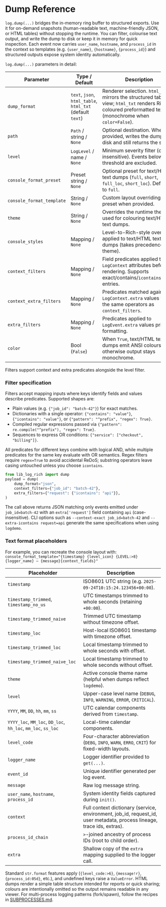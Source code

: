 # Dump Reference

`log.dump(...)` bridges the in-memory ring buffer to structured exports. Use it for on-demand snapshots (human-readable text, machine-friendly JSON, or HTML tables) without stopping the runtime. You can filter, colourise text output, and write the dump to disk or keep it in memory for quick inspection. Each event now carries `user_name`, `hostname`, and `process_id` in the context so templates (e.g. `{user_name}`, `{hostname}`, `{process_id}`) and structured outputs expose system identity automatically.

`log.dump(...)` parameters in detail:

| Parameter | Type / Default | Description |
|-----------|----------------|-------------|
| `dump_format` | `text`, `json`, `html_table`, `html_txt` (default `text`) | Renderer selection. `html_table` mirrors the structured table view; `html_txt` renders Rich-coloured preformatted text (monochrome when `color=False`). |
| `path` | `Path` / string / `None` | Optional destination. When provided, writes the dump to disk and still returns the string. |
| `level` | `LogLevel` / name / `None` | Minimum severity filter (case-insensitive). Events below this threshold are excluded. |
| `console_format_preset` | Preset string / `None` | Optional preset for text/HTML text dumps (`full`, `short`, `full_loc`, `short_loc`). Defaults to `full`. |
| `console_format_template` | String / `None` | Custom layout overriding the preset when provided. |
| `theme` | String / `None` | Overrides the runtime theme used for colouring text/HTML text dumps. |
| `console_styles` | Mapping / `None` | Level-to-Rich-style overrides applied to text/HTML text dumps (takes precedence over theme). |
| `context_filters` | Mapping / `None` | Field predicates applied to `LogContext` attributes before rendering. Supports exact/contains/`icontains`/regex entries. |
| `context_extra_filters` | Mapping / `None` | Predicates matched against `LogContext.extra` values with the same operators as `context_filters`. |
| `extra_filters` | Mapping / `None` | Predicates applied to `LogEvent.extra` values prior to formatting. |
| `color` | Bool (`False`) | When `True`, text/HTML text dumps emit ANSI colours; otherwise output stays monochrome. |

Filters support context and extra predicates alongside the level filter.


### Filter specification

Filters accept mapping inputs where keys identify fields and values describe predicates. Supported shapes are:

- Plain values (e.g. `{"job_id": "batch-42"}`) for exact matches.
- Dictionaries with a single operator: `{"contains": "value"}`, `{"icontains": "value"}`, or `{"pattern": "^prefix", "regex": True}`.
- Compiled regular expressions passed via `{"pattern": re.compile("^prefix"), "regex": True}`.
- Sequences to express OR conditions: `{"service": ["checkout", "billing"]}`.

All predicates for different keys combine with logical AND, while multiple predicates for the same key evaluate with OR semantics. Regex filters require `regex=True` to avoid accidental ReDoS; substring operators leave casing untouched unless you choose `icontains`.

```python
from lib_log_rich import dump
payload = dump(
    dump_format="json",
    context_filters={"job_id": "batch-42"},
    extra_filters={"request": {"icontains": "api"}},
)
```

The call above returns JSON matching only events emitted under `job_id=batch-42` with an `extra['request']` field containing `api` (case-insensitive). CLI options such as `--context-exact job_id=batch-42` and `--extra-icontains request=api` generate the same specifications when using `logdemo`.
### Text format placeholders

For example, you can recreate the console layout with:  
`console_format_template="{timestamp} {level_icon} {LEVEL:>8} {logger_name} — {message}{context_fields}"`

| Placeholder | Description |
|-------------|-------------|
| `timestamp` | ISO8601 UTC string (e.g. `2025-09-24T10:15:24.123456+00:00`). |
| `timestamp_trimmed`, `timestamp_no_us` | UTC timestamps trimmed to whole seconds (retaining `+00:00`). |
| `timestamp_trimmed_naive` | Trimmed UTC timestamp without timezone offset. |
| `timestamp_loc` | Host-local ISO8601 timestamp with timezone offset. |
| `timestamp_trimmed_loc` | Local timestamp trimmed to whole seconds with offset. |
| `timestamp_trimmed_naive_loc` | Local timestamp trimmed to whole seconds without offset. |
| `theme` | Active console theme name (helpful when dumps reflect `logdemo`). |
| `level` | Upper-case level name (`DEBUG`, `INFO`, `WARNING`, `ERROR`, `CRITICAL`). |
| `YYYY`, `MM`, `DD`, `hh`, `mm`, `ss` | UTC calendar components derived from `timestamp`. |
| `YYYY_loc`, `MM_loc`, `DD_loc`, `hh_loc`, `mm_loc`, `ss_loc` | Local-time calendar components. |
| `level_code` | Four-character abbreviation (`DEBG`, `INFO`, `WARN`, `ERRO`, `CRIT`) for fixed-width layouts. |
| `logger_name` | Logger identifier provided to `get(...)`. |
| `event_id` | Unique identifier generated per log event. |
| `message` | Raw log message string. |
| `user_name`, `hostname`, `process_id` | System identity fields captured during `init()`. |
| `context` | Full context dictionary (service, environment, job_id, request_id, user metadata, process lineage, trace ids, extras). |
| `process_id_chain` | `>`-joined ancestry of process IDs (root to child order). |
| `extra` | Shallow copy of the `extra` mapping supplied to the logger call. |

Standard `str.format` features apply (`{level_code:>6}`, `{message!r}`, `{process_id:05d}`, etc.), and undefined keys raise a `ValueError`. HTML dumps render a simple table structure intended for reports or quick sharing; colours are intentionally omitted so the output remains readable in any viewer. For multi-process logging patterns (fork/spawn), follow the recipes in [SUBPROCESSES.md](SUBPROCESSES.md).
